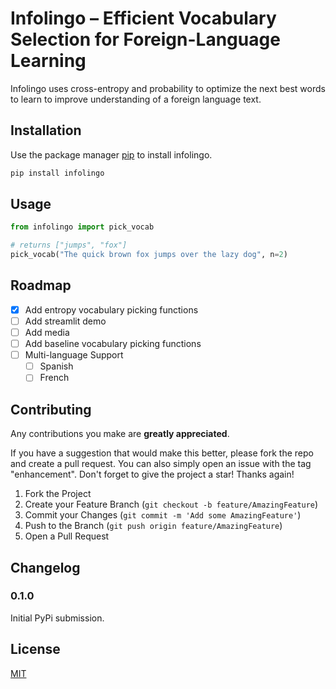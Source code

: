 # Infolingo – Efficient Vocabulary Selection for Foreign-Language Learning

Infolingo uses cross-entropy and probability to optimize the next best words to learn to improve understanding of a foreign language text.

## Installation

Use the package manager [pip](https://pip.pypa.io/en/stable/) to install infolingo.

```bash
pip install infolingo
```

## Usage

```python
from infolingo import pick_vocab

# returns ["jumps", "fox"]
pick_vocab("The quick brown fox jumps over the lazy dog", n=2)
```

## Roadmap

- [x] Add entropy vocabulary picking functions
- [ ] Add streamlit demo
- [ ] Add media
- [ ] Add baseline vocabulary picking functions
- [ ] Multi-language Support
    - [ ] Spanish
    - [ ] French

## Contributing

Any contributions you make are **greatly appreciated**. 

If you have a suggestion that would make this better, please fork the repo and create a pull request. You can also simply open an issue with the tag "enhancement".
Don't forget to give the project a star! Thanks again!

1. Fork the Project
2. Create your Feature Branch (`git checkout -b feature/AmazingFeature`)
3. Commit your Changes (`git commit -m 'Add some AmazingFeature'`)
4. Push to the Branch (`git push origin feature/AmazingFeature`)
5. Open a Pull Request

## Changelog

### 0.1.0
Initial PyPi submission.

## License

[MIT](https://choosealicense.com/licenses/mit/)